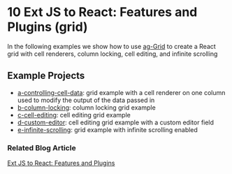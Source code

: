 # 10 Ext JS to React: Features and Plugins (grid)

In the following examples we show how to use
[ag-Grid](https://www.npmjs.com/package/ag-grid) to create a React grid with
cell renderers, column locking, cell editing, and infinite scrolling

## Example Projects

 - [a-controlling-cell-data](./a-controlling-cell-data): grid example with a 
 cell renderer on one column used to modify the output of the data passed in
 - [b-column-locking](./b-column-locking): column locking grid example
 - [c-cell-editing](./c-cell-editing): cell editing grid example
 - [d-custom-editor](./d-custom-editor): cell editing grid example with a custom
 editor field
 - [e-infinite-scrolling](./e-infinite-scrolling): grid example with infinite
 scrolling enabled

### Related Blog Article

[Ext JS to React: Features and Plugins](https://moduscreate.com/blog/ext-js-react-features-plugins/)
